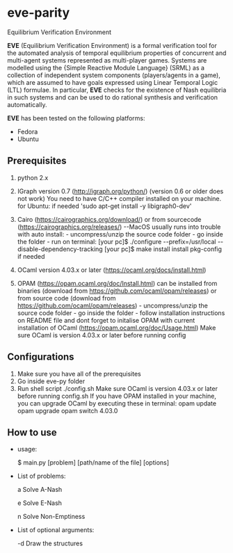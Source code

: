 # eve-parity
Equilibrium Verification Environment

__EVE__ (Equilibrium Verification Environment) is a formal verification tool for the automated analysis of temporal equilibrium properties of concurrent and multi-agent systems represented as multi-player games. Systems are modelled using the {Simple Reactive Module Language} (SRML) as a collection of independent system components (players/agents in a game), which are assumed to have goals expressed using Linear Temporal Logic (LTL) formulae. In particular, __EVE__ checks for the existence of Nash equilibria in such systems and can be used to do rational synthesis and verification automatically.

__EVE__ has been tested on the following platforms:
- Fedora
- Ubuntu

## Prerequisites
1. python 2.x
2. IGraph version 0.7 (http://igraph.org/python/) (version 0.6 or older does not work)
	You need to have C/C++ compiler installed on your machine.
	for Ubuntu: if needed 'sudo apt-get install -y libigraph0-dev'
3. Cairo (https://cairographics.org/download/)
	or from sourcecode (https://cairographics.org/releases/) --MacOS usually runs into trouble with auto install:
		- uncompress/unzip the source code folder
		- go inside the folder
		- run on terminal: 
				[your pc]$ ./configure --prefix=/usr/local --disable-dependency-tracking
				[your pc]$ make install
				install pkg-config if needed

4. OCaml version 4.03.x or later (https://ocaml.org/docs/install.html)
5. OPAM (https://opam.ocaml.org/doc/Install.html)
	can be installed from binaries (download from https://github.com/ocaml/opam/releases)
	or from source code (download from https://github.com/ocaml/opam/releases)
		- uncompress/unzip the source code folder
		- go inside the folder
		- follow installation instructions on README file and dont forget to initalise OPAM with current installation of OCaml (https://opam.ocaml.org/doc/Usage.html)
	Make sure OCaml is version 4.03.x or later before running config

## Configurations
1. Make sure you have all of the prerequisites
2. Go inside eve-py folder
3. Run shell script ./config.sh
   Make sure OCaml is version 4.03.x or later before running config.sh
   If you have OPAM installed in your machine, you can upgrade OCaml by executing these in terminal:
	opam update
	opam upgrade
	opam switch 4.03.0

## How to use
- usage:

  $ main.py [problem] [path/name of the file] [options]

- List of problems:
   
   a 	 Solve A-Nash
   
   e 	 Solve E-Nash
   
   n 	 Solve Non-Emptiness
   
- List of optional arguments:
   
   -d 	 Draw the structures
